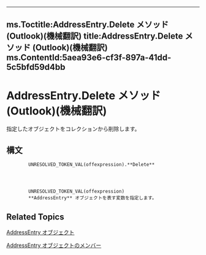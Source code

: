 

---
ms.Toctitle:AddressEntry.Delete メソッド (Outlook)(機械翻訳)
title:AddressEntry.Delete メソッド (Outlook)(機械翻訳)
ms.ContentId:5aea93e6-cf3f-897a-41dd-5c5bfd59d4bb
---
# AddressEntry.Delete メソッド (Outlook)(機械翻訳)




指定したオブジェクトをコレクションから削除します。

## 構文

            UNRESOLVED_TOKEN_VAL(offexpression).**Delete**




            UNRESOLVED_TOKEN_VAL(offexpression)
            **AddressEntry** オブジェクトを表す変数を指定します。



## Related Topics

[AddressEntry オブジェクト](d4a0a85e-8bab-bc56-57bc-d70c3c570c8e.md)

[AddressEntry オブジェクトのメンバー](74c88069-aec4-952b-556f-03873fbb488b.md)




